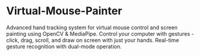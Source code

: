# Virtual-Mouse-Painter
Advanced hand tracking system for virtual mouse control and screen painting using OpenCV &amp; MediaPipe. Control your computer with gestures - click, drag, scroll, and draw on screen with just your hands. Real-time gesture recognition with dual-mode operation.
